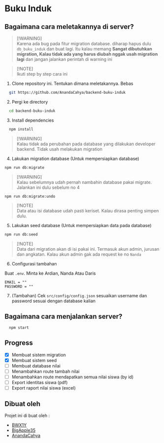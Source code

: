 # Buku Induk

## Bagaimana cara meletakannya di server?

> [!WARNING]\
> Karena ada bug pada fitur migration database. diharap hapus dulu `db_buku_induk` dan buat lagi. Itu kalau memang **Sangat dibutuhkan migration, Kalau tidak ada yang harus diubah nggak usah migration lagi** dan jangan jalankan perintah di warning ini

> [!NOTE]\
> Ikuti step by step cara ini

1. Clone repository ini. Tentukan dimana meletakannya. Bebas

```bash
  git https://github.com/AnandaCahya/backend-buku-induk
```

2. Pergi ke directory

```bash
  cd backend-buku-induk
```

3. Install dependencies

```bash
  npm install
```

> [!WARNING]\
> Kalau tidak ada perubahan pada database yang dilakukan developer backend. Tidak usah melakukan migration

4. Lakukan migration database (Untuk mempersiapkan database)

```bash
npm run db:migrate
```

> [!WARNING]\
> Kalau sebelumnya udah pernah nambahin database pakai migrate. Jalankan ini dulu sebelum no 4

```bash
npm run db:migrate:undo
```

> [!NOTE]\
> Data atau isi database udah pasti keriset. Kalau dirasa penting simpen dulu.

5. Lakukan seed database (Untuk mempersiapkan data pada database)

```bash
npm run db:seed
```

> [!NOTE]\
> Data dari migration akan di isi pakai ini. Termasuk akun admin, jurusan dan angkatan. Kalau akun admin gak ada request ke no `Nanda`

6. Configurasi tambahan

Buat `.env`. Minta ke Ardian, Nanda Atau Daris

```env
EMAIL = ""
PASSWORD = ""
```

7. (Tambahan) Cek `src/config/config.json` sesuaikan username dan password sesuai dengan database kalian

## Bagaimana cara menjalankan server?

```bash
  npm start
```

## Progress

- [x] Membuat sistem migration
- [x] Membuat sistem seed
- [ ] Membuat database nilai
- [ ] Menambahkan route tambah nilai
- [ ] Menambahkan route mendapatkan semua nilai siswa (by id)
- [ ] Export identitas siswa (pdf)
- [ ] Export raport nilai siswa (excel)

## Dibuat oleh

Projet ini di buat oleh :

- [BWX1Y](https://github.com/bwx1y)
- [BigApple35](https://github.com/BigApple35)
- [AnandaCahya](https://github.com/AnandaCahya)
